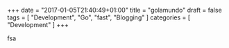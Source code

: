 +++
date = "2017-01-05T21:40:49+01:00"
title = "golamundo"
draft = false
tags = [ "Development", "Go", "fast", "Blogging" ]
categories = [ "Development" ]
+++



fsa
